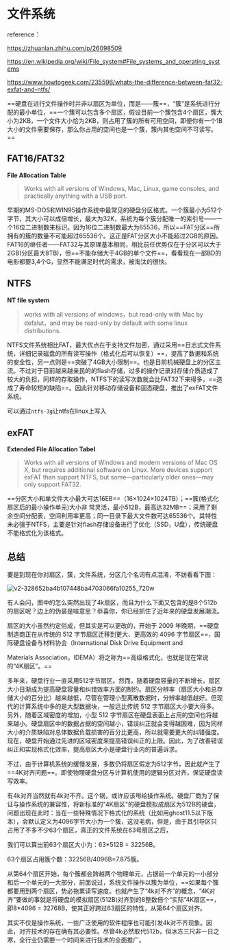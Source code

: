 # 文件系统

reference：

https://zhuanlan.zhihu.com/p/26098509

https://en.wikipedia.org/wiki/File_system#File_systems_and_operating_systems

https://www.howtogeek.com/235596/whats-the-difference-between-fat32-exfat-and-ntfs/

==硬盘在进行文件操作时并非以扇区为单位，而是——簇==，“簇”是系统进行分配的最小单位，==一个簇可以包含多个扇区，假设目前一个簇包含4个扇区，簇大小为2KB，一个文件大小恰为2KB，则占用了簇的所有可用空间，即便你有一个1B大小的文件需要保存，那么你占用的空间也是一个簇，簇内其他空间不可读写。==

## FAT16/FAT32

**File Allocation Table**

> Works with all versions of Windows, Mac, Linux, game consoles, and practically anything with a USB port.

早期的MS-DOS和WIN95操作系统中最常见的硬盘分区格式。一个簇最小为512个字节，其大小可以成倍增长，最大为32K，系统为每个簇分配唯一的索引号——一个16位二进制数来标识。因为16位二进制数最大为65536，所以==FAT分区==所拥有的簇的数量不可能超过65536个。这正是FAT分区大小不能超过2GB的原因。FAT16的继任者——FAT32与其原理基本相同，相比前任优势仅在于分区可以大于2GB(分区最大8TB)，但==不能存储大于4GB的单个文件==，看看现在一部BD的电影都要3,4个G，显然不能满足时代的需求，被淘汰的很快。

## NTFS

**NT file system**

> works with all versions of windows，but read-only with Mac by defalut，and may be read-only by default with some linux distributions.

NTFS文件系统相比FAT，最大优点在于支持文件加密，通过采用==日志式文件系统，详细记录磁盘的所有读写操作（格式化后可以恢复）==，提高了数据和系统的安全性，另一点则是==突破了4GB大小限制==。也是目前机械硬盘上的分区主流。不过对于目前越来越亲民的的flash存储，过多的操作记录对存储介质造成了较大的负担，同样的存取操作，NTFS下的读写次数就会比FAT32下来得多，==造成了寿命较短的缺陷==。因此针对移动存储设备和固态硬盘，推出了exFAT文件系统。

可以通过`ntfs-3g`让ntfs在linux上写入

## exFAT

**Extended File Allocation Tabel**

> Works with all versions of Windows and modern versions of Mac OS X, but  requires additional software on Linux. More devices support exFAT than  support NTFS, but some—particularly older ones—may only support FAT32.

==分区大小和单文件大小最大可达16EB==（16×1024×1024TB）；==簇(格式化扇区后的最小操作单元)大小非 常灵活，最小512B，最高达32MB==；采用了剩余空间分配表，空间利用率更高；同一目录下最大文件数可达65536个。其特性未必强于NTFS，主要是针对flash存储设备进行了优化（SSD，U盘），传统硬盘不能格式化为该格式。

## 总结

要是到现在你对扇区，簇，文件系统，分区几个名词有点混淆，不妨看看下图：

![v2-328652ba4b107448ba4703066fa10255_720w](https://cdn.jsdelivr.net/gh/dhay3/image-repo@master/20210601/v2-328652ba4b107448ba4703066fa10255_720w.76bjpbmjy700.png)

有人会问，图中的怎么突然出现了4k扇区，而且为什么下面又包含的是8个512b的扇区呢？边上的伪装是啥意思？恭喜你，你已经抓住了近年来的硬盘发展潮流。

扇区的大小虽然约定俗成，但其实是可以更改的，开始于 2009 年晚期，==硬盘制造商正在从传统的 512 字节扇区迁移到更大、更高效的 4096 字节扇区==，国际硬盘设备与材料协会（International Disk Drive Equipment and

Materials Association，IDEMA）将之称为==高级格式化，也就是现在常说的“4K扇区”。==

多年来，硬盘行业一直采用512字节扇区。然而，随着硬盘容量的不断增长，扇区大小日渐成为提高硬盘容量和纠错效率方面的制约。扇区分辨率（扇区大小和总存储大小的百分比）越来越低，尽管在管理小型离散数据时，分辨率越低越好。但现代的计算系统中多的是大型数据块，一般远比传统 512 字节扇区大小要大得多。另外，随着区域密度的增加，小型 512 字节扇区在硬盘表面上占用的空间也将越来越小。硬盘扇区中的数据占据的空间越小，错误纠正就会变得越困难，因为同样大小的介质缺陷对总体数据负载损害的百分比更高，所以就需要更大的纠错强度。现在，硬盘开始通过先进的区域密度来提高错误纠正的上限。因此，为了改善错误纠正和实现格式化效率，提高扇区大小是硬盘行业内的普遍诉求。

不过，由于计算机系统的缓慢发展，多数仍将扇区假定为512字节，因此就产生了==4K对齐问题==。即使物理硬盘分区与计算机使用的逻辑分区对齐，保证硬盘读写效率。

有4k对齐当然就有4k对不齐。这个锅，或许应该甩给操作系统。硬盘厂商为了保证与操作系统的兼容性，将新标准的"4K扇区"的硬盘模拟成扇区为512B的硬盘，问题出现在此时：当在一些特殊情况下格式化的系统（比如用ghost11.5以下版本），会默认定义为4096字节大小为一个簇，这没毛病，但是，由于其引导区只占用了不多不少63个扇区，真正的文件系统在63号扇区之后，

我们可以算出前63个扇区大小为：63*512B = 32256B。

63个扇区占用簇个数：32256B/4096B=7.875簇。

从第64个扇区开始，每个簇都会跨越两个物理单元，占据前一个单元的一小部分和后一个单元的一大部分，前面说过，系统文件操作以簇为单位，==如果每个簇都要用到两个扇区，势必拖累读写速度。也就产生了“4k对不齐”的概念，“4K对齐”要做的事就是将硬盘的模拟扇区(512B)对齐到的8整数倍个“实际”4K扇区==，即8*4096 = 32768B，使其正好跨过63扇区的特性，从第64个扇区对齐。

其实不仅是操作系统，一些广泛使用的软件程序也可能引发4k对不齐现象。因此，对齐技术的存在确有其必要性。尽管4k必然取代512b，但冰冻三尺非一日之寒，全行业仍需要一个时间来进行技术的全面推广。
